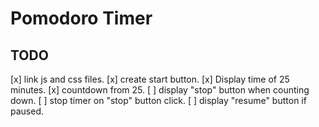 # Pomodoro Timer

## TODO

[x] link js and css files.
[x] create start button.
[x] Display time of 25 minutes.
[x] countdown from 25.
[ ] display "stop" button when counting down.
[ ] stop timer on "stop" button click.
[ ] display "resume" button if paused.
